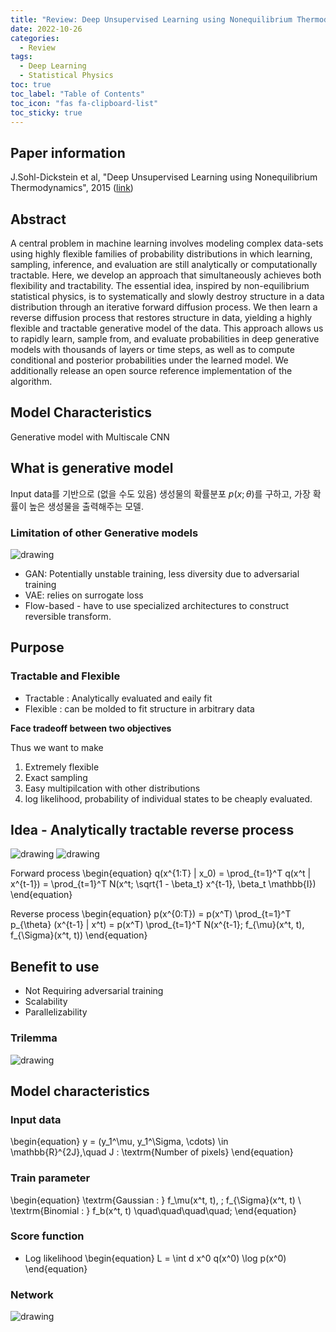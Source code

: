 ```yaml
---
title: "Review: Deep Unsupervised Learning using Nonequilibrium Thermodynamics"
date: 2022-10-26
categories:
  - Review
tags:
  - Deep Learning
  - Statistical Physics
toc: true
toc_label: "Table of Contents"
toc_icon: "fas fa-clipboard-list"
toc_sticky: true
---
```


## Paper information
J.Sohl-Dickstein et al, "Deep Unsupervised Learning using Nonequilibrium Thermodynamics", 2015 ([link](https://arxiv.org/pdf/1503.03585.pdf))

## Abstract
A central problem in machine learning involves modeling complex data-sets using highly flexible families of probability distributions in which learning, sampling, inference, and evaluation are still analytically or computationally tractable. Here, we develop an approach that simultaneously achieves both flexibility and tractability. The essential idea, inspired by non-equilibrium statistical physics, is to systematically and slowly destroy structure in a data distribution through an iterative forward diffusion process. We then learn a reverse diffusion process that restores structure in data, yielding a highly flexible and tractable generative model of the data. This approach allows us to rapidly learn, sample from, and evaluate probabilities in deep generative models with thousands of layers or time steps, as well as to compute conditional and posterior probabilities under the learned model. We additionally release an open source reference implementation of the algorithm.

## Model Characteristics
Generative model with Multiscale CNN

## What is generative model
Input data를 기반으로 (없을 수도 있음) 생성물의 확률분포 $p(x;\theta)$를 구하고, 가장 확률이 높은 생성물을 출력해주는 모델. 

### Limitation of other Generative models
<img src="https://key262yek.github.io/assets/images/generative-overview.png" alt="drawing">

- GAN: Potentially unstable training, less diversity due to adversarial training 
- VAE: relies on surrogate loss
- Flow-based - have to use specialized architectures to construct reversible transform.

## Purpose

### Tractable and Flexible
- Tractable : Analytically evaluated and eaily fit
- Flexible : can be molded to fit structure in arbitrary data

**Face tradeoff between two objectives**

Thus we want to make
1. Extremely flexible
2. Exact sampling
3. Easy multipilcation with other distributions
4. log likelihood, probability of individual states to be cheaply evaluated.

## Idea - Analytically tractable reverse process

 <img src="https://key262yek.github.io/assets/images/diffusion_model_forward_process.png" alt="drawing"/>
 <img src="https://key262yek.github.io/assets/images/diffusion_model_reverse_process.png" alt="drawing"/>


Forward process
\begin{equation}
    q(x^{1:T} | x_0) = \prod_{t=1}^T q(x^t | x^{t-1}) = \prod_{t=1}^T N(x^t; \sqrt{1 - \beta_t} x^{t-1}, \beta_t \mathbb{I})
\end{equation}

Reverse process
\begin{equation}
    p(x^{0:T}) = p(x^T) \prod_{t=1}^T p_{\theta} (x^{t-1} | x^t) = p(x^T) \prod_{t=1}^T N(x^{t-1}; f_{\mu}(x^t, t), f_{\Sigma}(x^t, t))
\end{equation}

## Benefit to use
- Not Requiring adversarial training
- Scalability
- Parallelizability

### Trilemma
<img src="https://key262yek.github.io/assets/images/GANs_Diffusion_Autoencoders.png" alt="drawing"/>

## Model characteristics

### Input data
\begin{equation}
  y = (y_1^\mu, y_1^\Sigma, \cdots) \in \mathbb{R}^{2J},\quad J : \textrm{Number of pixels}
\end{equation}

### Train parameter 
\begin{equation}
    \textrm{Gaussian : } f_\mu(x^t, t), \; f_{\Sigma}(x^t, t) \\
    \textrm{Binomial : } f_b(x^t, t) \quad\quad\quad\quad\;
\end{equation}

### Score function
- Log likelihood 
\begin{equation}
    L = \int d x^0 q(x^0) \log p(x^0)
\end{equation}

### Network
<img src="https://key262yek.github.io/assets/images/Sohl-Dickstein(2015).png" alt="drawing"/>
